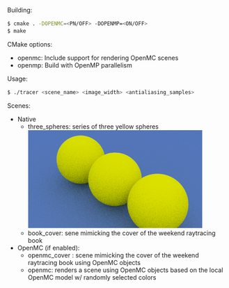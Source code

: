 Building:

```bash
$ cmake . -DOPENMC=<PN/OFF> -DOPENMP=<ON/OFF>
$ make
```

CMake options:

  - openmc: Include support for rendering OpenMC scenes
  - openmp: Build with OpenMP parallelism

Usage:

```bash
$ ./tracer <scene_name> <image_width> <antialiasing_samples>
```

Scenes:

  - Native
    - three_spheres: series of three yellow spheres
    ![Three Spheres](https://github.com/pshriwise/openmc_render/blob/master/images/three_spheres.png)
    - book_cover: sene mimicking the cover of the weekend raytracing book
  - OpenMC (if enabled):
    - openmc_cover : scene mimicking the cover of the weekend raytracing book using OpenMC objects
    - openmc: renders a scene using OpenMC objects based on the local OpenMC model w/ randomly selected colors
